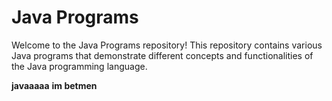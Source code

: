 # Java Programs

Welcome to the Java Programs repository! This repository contains various Java programs that demonstrate different concepts and functionalities of the Java programming language.

**javaaaaa**
**im betmen**
